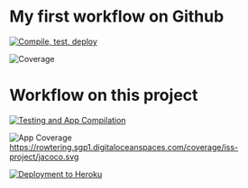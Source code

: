 # My first workflow on Github

[![Compile, test, deploy](https://github.com/rowter4/iss-project/actions/workflows/main.yaml/badge.svg)](https://github.com/rowter4/iss-project/actions/workflows/main.yaml)

![Coverage](https://rowtering.sgp1.digitaloceanspaces.com/coverage/iss-project/jacoco.svg)




# Workflow on this project

[![Testing and App Compilation](https://github.com/rowter4/iss-project/actions/workflows/main.yaml/badge.svg)](https://github.com/rowter4/iss-projec/actions/workflows/main.yaml)

![App Coverage](https://rowtering.sgp1.digitaloceanspaces.com/coverage/iss-project/jacoco.svg)
https://rowtering.sgp1.digitaloceanspaces.com/coverage/iss-project/jacoco.svg

[![Deployment to Heroku](https://github.com/rowter4/iss-project/actions/workflows/deploy.yaml/badge.svg)](https://github.com/rowter4/iss-project/actions/workflows/deploy.yaml)
